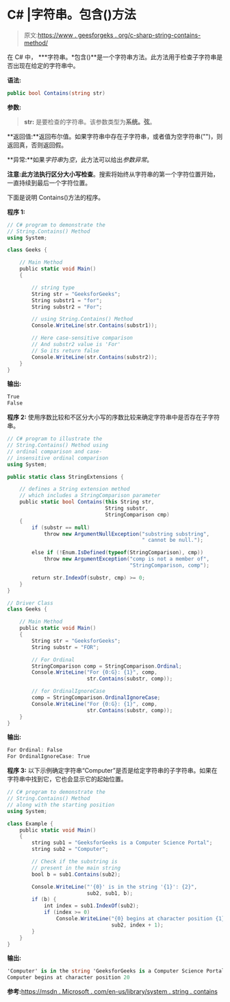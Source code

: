 # C# |字符串。包含()方法

> 原文:[https://www . geesforgeks . org/c-sharp-string-contains-method/](https://www.geeksforgeeks.org/c-sharp-string-contains-method/)

在 C# 中， ***字符串。*包含()**是一个字符串方法。此方法用于检查子字符串是否出现在给定的字符串中。

**语法:**

```cs
public bool Contains(string str)
```

**参数:**

> **str:** 是要检查的字符串。该参数类型为**系统。弦**。

**返回值:**返回布尔值。如果字符串中存在子字符串，或者值为空字符串("")，则返回真，否则返回假。

**异常:**如果*字符串*为*空*，此方法可以给出*参数异常*。

**注意:**此方法执行**区分大小写检查**。搜索将始终从字符串的第一个字符位置开始，一直持续到最后一个字符位置。

下面是说明 Contains()方法的程序。

**程序 1:**

```cs
// C# program to demonstrate the
// String.Contains() Method
using System;

class Geeks {

    // Main Method
    public static void Main()
    {

        // string type
        String str = "GeeksforGeeks";
        String substr1 = "for";
        String substr2 = "For";

        // using String.Contains() Method
        Console.WriteLine(str.Contains(substr1));

        // Here case-sensitive comparison
        // And substr2 value is 'For'
        // So its return false
        Console.WriteLine(str.Contains(substr2));
    }
}
```

**输出:**

```cs
True
False

```

**程序 2:** 使用序数比较和不区分大小写的序数比较来确定字符串中是否存在子字符串。

```cs
// C# program to illustrate the
// String.Contains() Method using
// ordinal comparison and case-
// insensitive ordinal comparison
using System;

public static class StringExtensions {

    // defines a String extension method
    // which includes a StringComparison parameter
    public static bool Contains(this String str,
                                String substr,
                                StringComparison cmp)
    {
        if (substr == null)
            throw new ArgumentNullException("substring substring",
                                            " cannot be null.");

        else if (!Enum.IsDefined(typeof(StringComparison), cmp))
            throw new ArgumentException("comp is not a member of",
                                        "StringComparison, comp");

        return str.IndexOf(substr, cmp) >= 0;
    }
}

// Driver Class
class Geeks {

    // Main Method
    public static void Main()
    {
        String str = "GeeksforGeeks";
        String substr = "FOR";

        // For Ordinal
        StringComparison comp = StringComparison.Ordinal;
        Console.WriteLine("For {0:G}: {1}", comp,
                          str.Contains(substr, comp));

        // for OrdinalIgnoreCase
        comp = StringComparison.OrdinalIgnoreCase;
        Console.WriteLine("For {0:G}: {1}", comp,
                          str.Contains(substr, comp));
    }
}
```

**输出:**

```cs
For Ordinal: False
For OrdinalIgnoreCase: True

```

**程序 3:** 以下示例确定字符串“Computer”是否是给定字符串的子字符串。如果在字符串中找到它，它也会显示它的起始位置。

```cs
// C# program to demonstrate the
// String.Contains() Method
// along with the starting position
using System;

class Example {
    public static void Main()
    {
        string sub1 = "GeeksforGeeks is a Computer Science Portal";
        string sub2 = "Computer";

        // Check if the substring is
        // present in the main string
        bool b = sub1.Contains(sub2);

        Console.WriteLine("'{0}' is in the string '{1}': {2}",
                          sub2, sub1, b);
        if (b) {
            int index = sub1.IndexOf(sub2);
            if (index >= 0)
                Console.WriteLine("{0} begins at character position {1}",
                                  sub2, index + 1);
        }
    }
}
```

**输出:**

```cs
'Computer' is in the string 'GeeksforGeeks is a Computer Science Portal': True
Computer begins at character position 20

```

**参考:**[https://msdn . Microsoft . com/en-us/library/system . string . contains](https://msdn.microsoft.com/en-us/library/dy85x1sa(v=vs.110).aspx)